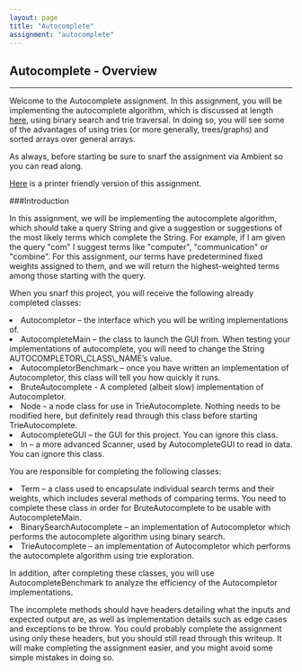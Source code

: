 ```yaml
---
layout: page
title: "Autocomplete"
assignment: "autocomplete"
---
```


## Autocomplete - Overview
---

Welcome to the Autocomplete assignment. In this assignment, you will be implementing the autocomplete algorithm, which is discussed at length [here](/autocomplete/1-autocomplete-algorithm.html), using binary search and trie traversal. In doing so, you will see some of the advantages of using tries (or more generally, trees/graphs) and sorted arrays over general arrays.

As always, before starting be sure to snarf the assignment via Ambient so you can read along.

[Here](/autocomplete/printer-friendly.html) is a printer friendly version of this assignment.

###Introduction

In this assignment, we will be implementing the autocomplete algorithm, which should take a query String and give a suggestion or suggestions of the most likely  terms which complete the String. For example, if I am given the query "com" I suggest terms like "computer", "communication" or "combine". For this assignment, our terms have predetermined fixed weights assigned to them, and we will return the highest-weighted terms among those starting with the query.

When you snarf this project, you will receive the following already completed classes:

<li>Autocompletor – the interface which you will be writing implementations of.</li>
<li>AutocompleteMain – the class to launch the GUI from. When testing your implementations of autocomplete, you will need to change the String AUTOCOMPLETOR\_CLASS\_NAME’s value.</li>
<li>AutocompletorBenchmark – once you have written an implementation of Autocompletor, this class will tell you how quickly it runs.</li>
<li>BruteAutocomplete - A completed (albeit slow) implementation of Autocompletor. </li>
<li>Node – a node class for use in TrieAutocomplete. Nothing needs to be modified here, but definitely read through this class before starting TrieAutocomplete.</li>
<li>AutocompleteGUI – the GUI for this project. You can ignore this class.</li>
<li>In – a more advanced Scanner, used by AutocompleteGUI to read in data. You can ignore this class.</li>

You are responsible for completing the following classes:

<li>Term – a class used to encapsulate individual search terms and their weights, which includes several methods of comparing terms. You need to complete these class in order for BruteAutocomplete to be usable with AutocompleteMain.</li>
<li>BinarySearchAutocomplete – an implementation of Autocompletor which performs the autocomplete algorithm using binary search.</li>
<li>TrieAutocomplete – an implementation of Autocompletor which performs the autocomplete algorithm using trie exploration.</li>

In addition, after completing these classes, you will use AutocompleteBenchmark to analyze the efficiency of the Autocompletor implementations.

The incomplete methods should have headers detailing what the inputs and expected output are, as well as implementation details such as edge cases and exceptions to be throw. You could probably complete the assignment using only these headers, but you should still read through this writeup. It will make completing the assignment easier, and you might avoid some simple mistakes in doing so.

